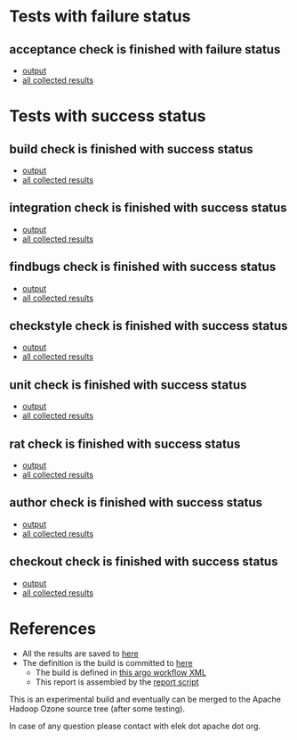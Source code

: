 # Tests with failure status

## acceptance check is finished with failure status

   * [output](https://raw.githubusercontent.com/elek/ozone-ci/master/byscane/byscane-nightly-20191004-kgbsb/acceptance/output.log)
   * [all collected results](https://github.com/elek/ozone-ci/tree/master/byscane/byscane-nightly-20191004-kgbsb/acceptance)



# Tests with success status

## build check is finished with success status

   * [output](https://raw.githubusercontent.com/elek/ozone-ci/master/byscane/byscane-nightly-20191004-kgbsb/build/output.log)
   * [all collected results](https://github.com/elek/ozone-ci/tree/master/byscane/byscane-nightly-20191004-kgbsb/build)


## integration check is finished with success status

   * [output](https://raw.githubusercontent.com/elek/ozone-ci/master/byscane/byscane-nightly-20191004-kgbsb/integration/output.log)
   * [all collected results](https://github.com/elek/ozone-ci/tree/master/byscane/byscane-nightly-20191004-kgbsb/integration)


## findbugs check is finished with success status

   * [output](https://raw.githubusercontent.com/elek/ozone-ci/master/byscane/byscane-nightly-20191004-kgbsb/findbugs/output.log)
   * [all collected results](https://github.com/elek/ozone-ci/tree/master/byscane/byscane-nightly-20191004-kgbsb/findbugs)


## checkstyle check is finished with success status

   * [output](https://raw.githubusercontent.com/elek/ozone-ci/master/byscane/byscane-nightly-20191004-kgbsb/checkstyle/output.log)
   * [all collected results](https://github.com/elek/ozone-ci/tree/master/byscane/byscane-nightly-20191004-kgbsb/checkstyle)


## unit check is finished with success status

   * [output](https://raw.githubusercontent.com/elek/ozone-ci/master/byscane/byscane-nightly-20191004-kgbsb/unit/output.log)
   * [all collected results](https://github.com/elek/ozone-ci/tree/master/byscane/byscane-nightly-20191004-kgbsb/unit)


## rat check is finished with success status

   * [output](https://raw.githubusercontent.com/elek/ozone-ci/master/byscane/byscane-nightly-20191004-kgbsb/rat/output.log)
   * [all collected results](https://github.com/elek/ozone-ci/tree/master/byscane/byscane-nightly-20191004-kgbsb/rat)


## author check is finished with success status

   * [output](https://raw.githubusercontent.com/elek/ozone-ci/master/byscane/byscane-nightly-20191004-kgbsb/author/output.log)
   * [all collected results](https://github.com/elek/ozone-ci/tree/master/byscane/byscane-nightly-20191004-kgbsb/author)


## checkout check is finished with success status

   * [output](https://raw.githubusercontent.com/elek/ozone-ci/master/byscane/byscane-nightly-20191004-kgbsb/checkout/output.log)
   * [all collected results](https://github.com/elek/ozone-ci/tree/master/byscane/byscane-nightly-20191004-kgbsb/checkout)




# References

 * All the results are saved to [here](https://github.com/elek/ozone-ci/tree/master/byscane/byscane-nightly-20191004-kgbsb/)
 * The definition is the build is committed to [here](https://github.com/elek/argo-ozone)
    * The build is defined in [this argo workflow XML](https://github.com/elek/argo-ozone/blob/master/ozone-build.yaml)
    * This report is assembled by the [report script](https://github.com/elek/argo-ozone/blob/master/scripts/report.sh)

This is an experimental build and eventually can be merged to the Apache Hadoop Ozone source tree (after some testing).

In case of any question please contact with elek dot apache dot org.
